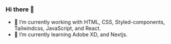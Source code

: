 ### Hi there 👋

- 🔭 I’m currently working with HTML, CSS, Styled-components, Tailwindcss, JavaScript, and React.
- 🌱 I’m currently learning Adobe XD, and Nextjs.

<!--
**kiansam/kiansam** is a ✨ _special_ ✨ repository because its `README.md` (this file) appears on your GitHub profile.

Here are some ideas to get you started:

- 🔭 I’m currently working on ...
- 🌱 I’m currently learning ...
- 👯 I’m looking to collaborate on ...
- 🤔 I’m looking for help with ...
- 💬 Ask me about ...
- 📫 How to reach me: ...
- 😄 Pronouns: ...
- ⚡ Fun fact: ...
-->
